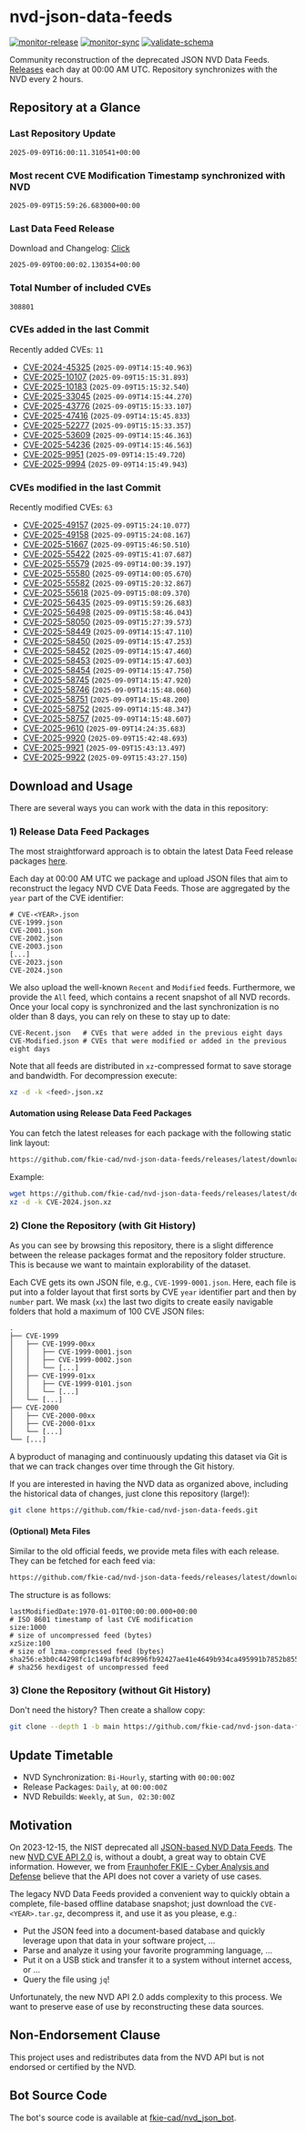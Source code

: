 # nvd-json-data-feeds

[![monitor-release](https://github.com/fkie-cad/nvd-json-data-feeds/actions/workflows/monitor_release.yml/badge.svg)](https://github.com/fkie-cad/nvd-json-data-feeds/actions/workflows/monitor_release.yml)
[![monitor-sync](https://github.com/fkie-cad/nvd-json-data-feeds/actions/workflows/monitor_sync.yml/badge.svg)](https://github.com/fkie-cad/nvd-json-data-feeds/actions/workflows/monitor_sync.yml)
[![validate-schema](https://github.com/fkie-cad/nvd-json-data-feeds/actions/workflows/validate_schema.yml/badge.svg)](https://github.com/fkie-cad/nvd-json-data-feeds/actions/workflows/validate_schema.yml)

Community reconstruction of the deprecated JSON NVD Data Feeds.
[Releases](https://github.com/fkie-cad/nvd-json-data-feeds/releases/latest) each day at 00:00 AM UTC.
Repository synchronizes with the NVD every 2 hours.

## Repository at a Glance

### Last Repository Update

```plain
2025-09-09T16:00:11.310541+00:00
```

### Most recent CVE Modification Timestamp synchronized with NVD

```plain
2025-09-09T15:59:26.683000+00:00
```

### Last Data Feed Release

Download and Changelog: [Click](https://github.com/fkie-cad/nvd-json-data-feeds/releases/latest)

```plain
2025-09-09T00:00:02.130354+00:00
```

### Total Number of included CVEs

```plain
308801
```

### CVEs added in the last Commit

Recently added CVEs: `11`

- [CVE-2024-45325](CVE-2024/CVE-2024-453xx/CVE-2024-45325.json) (`2025-09-09T14:15:40.963`)
- [CVE-2025-10107](CVE-2025/CVE-2025-101xx/CVE-2025-10107.json) (`2025-09-09T15:15:31.893`)
- [CVE-2025-10183](CVE-2025/CVE-2025-101xx/CVE-2025-10183.json) (`2025-09-09T15:15:32.540`)
- [CVE-2025-33045](CVE-2025/CVE-2025-330xx/CVE-2025-33045.json) (`2025-09-09T14:15:44.270`)
- [CVE-2025-43776](CVE-2025/CVE-2025-437xx/CVE-2025-43776.json) (`2025-09-09T15:15:33.107`)
- [CVE-2025-47416](CVE-2025/CVE-2025-474xx/CVE-2025-47416.json) (`2025-09-09T14:15:45.833`)
- [CVE-2025-52277](CVE-2025/CVE-2025-522xx/CVE-2025-52277.json) (`2025-09-09T15:15:33.357`)
- [CVE-2025-53609](CVE-2025/CVE-2025-536xx/CVE-2025-53609.json) (`2025-09-09T14:15:46.363`)
- [CVE-2025-54236](CVE-2025/CVE-2025-542xx/CVE-2025-54236.json) (`2025-09-09T14:15:46.563`)
- [CVE-2025-9951](CVE-2025/CVE-2025-99xx/CVE-2025-9951.json) (`2025-09-09T14:15:49.720`)
- [CVE-2025-9994](CVE-2025/CVE-2025-99xx/CVE-2025-9994.json) (`2025-09-09T14:15:49.943`)


### CVEs modified in the last Commit

Recently modified CVEs: `63`

- [CVE-2025-49157](CVE-2025/CVE-2025-491xx/CVE-2025-49157.json) (`2025-09-09T15:24:10.077`)
- [CVE-2025-49158](CVE-2025/CVE-2025-491xx/CVE-2025-49158.json) (`2025-09-09T15:24:08.167`)
- [CVE-2025-51667](CVE-2025/CVE-2025-516xx/CVE-2025-51667.json) (`2025-09-09T15:46:50.510`)
- [CVE-2025-55422](CVE-2025/CVE-2025-554xx/CVE-2025-55422.json) (`2025-09-09T15:41:07.687`)
- [CVE-2025-55579](CVE-2025/CVE-2025-555xx/CVE-2025-55579.json) (`2025-09-09T14:00:39.197`)
- [CVE-2025-55580](CVE-2025/CVE-2025-555xx/CVE-2025-55580.json) (`2025-09-09T14:00:05.670`)
- [CVE-2025-55582](CVE-2025/CVE-2025-555xx/CVE-2025-55582.json) (`2025-09-09T15:20:32.867`)
- [CVE-2025-55618](CVE-2025/CVE-2025-556xx/CVE-2025-55618.json) (`2025-09-09T15:08:09.370`)
- [CVE-2025-56435](CVE-2025/CVE-2025-564xx/CVE-2025-56435.json) (`2025-09-09T15:59:26.683`)
- [CVE-2025-56498](CVE-2025/CVE-2025-564xx/CVE-2025-56498.json) (`2025-09-09T15:58:46.043`)
- [CVE-2025-58050](CVE-2025/CVE-2025-580xx/CVE-2025-58050.json) (`2025-09-09T15:27:39.573`)
- [CVE-2025-58449](CVE-2025/CVE-2025-584xx/CVE-2025-58449.json) (`2025-09-09T14:15:47.110`)
- [CVE-2025-58450](CVE-2025/CVE-2025-584xx/CVE-2025-58450.json) (`2025-09-09T14:15:47.253`)
- [CVE-2025-58452](CVE-2025/CVE-2025-584xx/CVE-2025-58452.json) (`2025-09-09T14:15:47.460`)
- [CVE-2025-58453](CVE-2025/CVE-2025-584xx/CVE-2025-58453.json) (`2025-09-09T14:15:47.603`)
- [CVE-2025-58454](CVE-2025/CVE-2025-584xx/CVE-2025-58454.json) (`2025-09-09T14:15:47.750`)
- [CVE-2025-58745](CVE-2025/CVE-2025-587xx/CVE-2025-58745.json) (`2025-09-09T14:15:47.920`)
- [CVE-2025-58746](CVE-2025/CVE-2025-587xx/CVE-2025-58746.json) (`2025-09-09T14:15:48.060`)
- [CVE-2025-58751](CVE-2025/CVE-2025-587xx/CVE-2025-58751.json) (`2025-09-09T14:15:48.200`)
- [CVE-2025-58752](CVE-2025/CVE-2025-587xx/CVE-2025-58752.json) (`2025-09-09T14:15:48.347`)
- [CVE-2025-58757](CVE-2025/CVE-2025-587xx/CVE-2025-58757.json) (`2025-09-09T14:15:48.607`)
- [CVE-2025-9610](CVE-2025/CVE-2025-96xx/CVE-2025-9610.json) (`2025-09-09T14:24:35.683`)
- [CVE-2025-9920](CVE-2025/CVE-2025-99xx/CVE-2025-9920.json) (`2025-09-09T15:42:48.693`)
- [CVE-2025-9921](CVE-2025/CVE-2025-99xx/CVE-2025-9921.json) (`2025-09-09T15:43:13.497`)
- [CVE-2025-9922](CVE-2025/CVE-2025-99xx/CVE-2025-9922.json) (`2025-09-09T15:43:27.150`)


## Download and Usage

There are several ways you can work with the data in this repository:

### 1) Release Data Feed Packages

The most straightforward approach is to obtain the latest Data Feed release packages [here](https://github.com/fkie-cad/nvd-json-data-feeds/releases/latest).

Each day at 00:00 AM UTC we package and upload JSON files that aim to reconstruct the legacy NVD CVE Data Feeds.
Those are aggregated by the `year` part of the CVE identifier:

```
# CVE-<YEAR>.json
CVE-1999.json
CVE-2001.json
CVE-2002.json
CVE-2003.json
[...]
CVE-2023.json
CVE-2024.json
```

We also upload the well-known `Recent` and `Modified` feeds.
Furthermore, we provide the `All` feed, which contains a recent snapshot of all NVD records.
Once your local copy is synchronized and the last synchronization is no older than 8 days, you can rely on these to stay up to date:

```plain
CVE-Recent.json   # CVEs that were added in the previous eight days
CVE-Modified.json # CVEs that were modified or added in the previous eight days
```

Note that all feeds are distributed in `xz`-compressed format to save storage and bandwidth.
For decompression execute:

```sh
xz -d -k <feed>.json.xz
```

#### Automation using Release Data Feed Packages

You can fetch the latest releases for each package with the following static link layout:

```sh
https://github.com/fkie-cad/nvd-json-data-feeds/releases/latest/download/CVE-<YEAR>.json.xz
```

Example:

```sh
wget https://github.com/fkie-cad/nvd-json-data-feeds/releases/latest/download/CVE-2024.json.xz
xz -d -k CVE-2024.json.xz
```

### 2) Clone the Repository (with Git History)

As you can see by browsing this repository, there is a slight difference between the release packages format and the repository folder structure.
This is because we want to maintain explorability of the dataset.

Each CVE gets its own JSON file, e.g., `CVE-1999-0001.json`.
Here, each file is put into a folder layout that first sorts by CVE `year` identifier part and then by `number` part.
We mask (`xx`) the last two digits to create easily navigable folders that hold a maximum of 100 CVE JSON files:

```plain
.
├── CVE-1999
│   ├── CVE-1999-00xx
│   │   ├── CVE-1999-0001.json
│   │   ├── CVE-1999-0002.json
│   │   └── [...]
│   ├── CVE-1999-01xx
│   │   ├── CVE-1999-0101.json
│   │   └── [...]
│   └── [...]
├── CVE-2000
│   ├── CVE-2000-00xx
│   ├── CVE-2000-01xx
│   └── [...]
└── [...]
```

A byproduct of managing and continuously updating this dataset via Git is that we can track changes over time through the Git history.

If you are interested in having the NVD data as organized above, including the historical data of changes, just clone this repository (large!):

```sh
git clone https://github.com/fkie-cad/nvd-json-data-feeds.git
```

#### (Optional) Meta Files

Similar to the old official feeds, we provide meta files with each release. They can be fetched for each feed via:

```sh
https://github.com/fkie-cad/nvd-json-data-feeds/releases/latest/download/CVE-<YEAR>.meta
```

The structure is as follows:

```plain
lastModifiedDate:1970-01-01T00:00:00.000+00:00                          # ISO 8601 timestamp of last CVE modification
size:1000                                                               # size of uncompressed feed (bytes)
xzSize:100                                                              # size of lzma-compressed feed (bytes)
sha256:e3b0c44298fc1c149afbf4c8996fb92427ae41e4649b934ca495991b7852b855 # sha256 hexdigest of uncompressed feed
```

### 3) Clone the Repository (without Git History)

Don't need the history? Then create a shallow copy:

```sh
git clone --depth 1 -b main https://github.com/fkie-cad/nvd-json-data-feeds.git
```


## Update Timetable

* NVD Synchronization: `Bi-Hourly`, starting with `00:00:00Z`
* Release Packages: `Daily`, at `00:00:00Z`
* NVD Rebuilds: `Weekly`, at `Sun, 02:30:00Z`


## Motivation

On 2023-12-15, the NIST deprecated all [JSON-based NVD Data Feeds](https://nvd.nist.gov/vuln/data-feeds#divRetirementBanner-1).
The new [NVD CVE API 2.0](https://nvd.nist.gov/developers/vulnerabilities) is, without a doubt, a great way to obtain CVE information.
However, we from [Fraunhofer FKIE - Cyber Analysis and Defense](https://www.fkie.fraunhofer.de/en/departments/cad.html) believe that the API does not cover a variety of use cases.

The legacy NVD Data Feeds provided a convenient way to quickly obtain a complete, file-based offline database snapshot; just download the `CVE-<YEAR>.tar.gz`, decompress it, and use it as you please, e.g.:

- Put the JSON feed into a document-based database and quickly leverage upon that data in your software project, ...
- Parse and analyze it using your favorite programming language, ...
- Put it on a USB stick and transfer it to a system without internet access, or ...
- Query the file using `jq`!

Unfortunately, the new NVD API 2.0 adds complexity to this process.
We want to preserve ease of use by reconstructing these data sources.

## Non-Endorsement Clause

This project uses and redistributes data from the NVD API but is not endorsed or certified by the NVD.

## Bot Source Code

The bot's source code is available at [fkie-cad/nvd\_json\_bot](https://github.com/fkie-cad/nvd_json_bot).